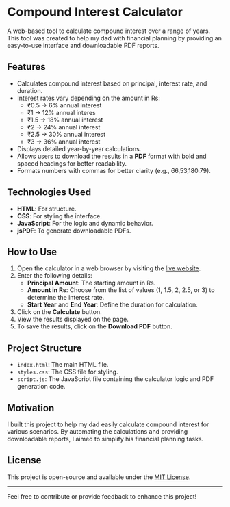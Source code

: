 # Compound Interest Calculator

A web-based tool to calculate compound interest over a range of years. This tool was created to help my dad with financial planning by providing an easy-to-use interface and downloadable PDF reports.

## Features

- Calculates compound interest based on principal, interest rate, and duration.
- Interest rates vary depending on the amount in Rs:
  - ₹0.5 → 6% annual interest
  - ₹1 → 12% annual interes
  - ₹1.5 → 18% annual interest
  - ₹2 → 24% annual interest
  - ₹2.5 → 30% annual interest
  - ₹3 → 36% annual interest
- Displays detailed year-by-year calculations.
- Allows users to download the results in a **PDF** format with bold and spaced headings for better readability.
- Formats numbers with commas for better clarity (e.g., 66,53,180.79).

## Technologies Used

- **HTML**: For structure.
- **CSS**: For styling the interface.
- **JavaScript**: For the logic and dynamic behavior.
- **jsPDF**: To generate downloadable PDFs.

## How to Use

1. Open the calculator in a web browser by visiting the [live website](https://bhanu374.github.io/interest/). 
2. Enter the following details:
   - **Principal Amount**: The starting amount in Rs.
   - **Amount in Rs**: Choose from the list of values (1, 1.5, 2, 2.5, or 3) to determine the interest rate.
   - **Start Year** and **End Year**: Define the duration for calculation.
3. Click on the **Calculate** button.
4. View the results displayed on the page.
5. To save the results, click on the **Download PDF** button.

## Project Structure

- `index.html`: The main HTML file.
- `styles.css`: The CSS file for styling.
- `script.js`: The JavaScript file containing the calculator logic and PDF generation code.


## Motivation

I built this project to help my dad easily calculate compound interest for various scenarios. By automating the calculations and providing downloadable reports, I aimed to simplify his financial planning tasks.

## License

This project is open-source and available under the [MIT License](LICENSE).

---

Feel free to contribute or provide feedback to enhance this project!
